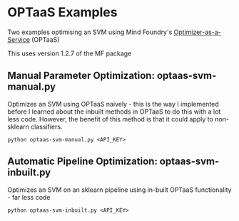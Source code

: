 # OPTaaS Examples

Two examples optimising an SVM using Mind Foundry's [Optimizer-as-a-Service](https://mindfoundry.ai/optaas/) (OPTaaS)

This uses version 1.2.7 of the MF package

## Manual Parameter Optimization: optaas-svm-manual.py

Optimizes an SVM using OPTaaS naively - this is the way I implemented before I learned about the inbuilt methods in OPTaaS to do this with a lot less code. However, the benefit of this method is that it could apply to non-sklearn classifiers.

`python optaas-svm-manual.py <API_KEY>`

## Automatic Pipeline Optimization: optaas-svm-inbuilt.py

Optimizes an SVM on an sklearn pipeline using in-built OPTaaS functionality - far less code

`python optaas-svm-inbuilt.py <API_KEY>`
